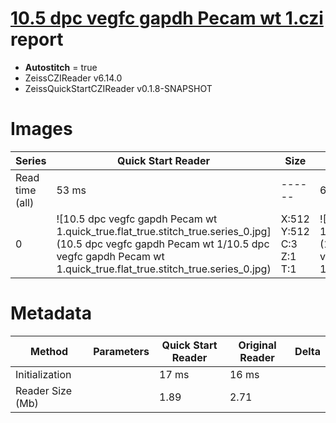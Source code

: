 # [10.5 dpc vegfc gapdh Pecam wt 1.czi](https://zenodo.org/record/7430767/files/10.5%20dpc%20vegfc%20gapdh%20Pecam%20wt%201.czi) report
 - **Autostitch** = true
 - ZeissCZIReader v6.14.0
 - ZeissQuickStartCZIReader v0.1.8-SNAPSHOT

# Images 

| Series            | Quick Start Reader | Size | Original Reader | Size | #Diffs |
|-------------------|--------------------|------|-----------------|------|--------|
| Read time (all)   |53 ms|------|64 ms|------|--------|
|0|![10.5 dpc vegfc gapdh Pecam wt 1.quick_true.flat_true.stitch_true.series_0.jpg](10.5 dpc vegfc gapdh Pecam wt 1/10.5 dpc vegfc gapdh Pecam wt 1.quick_true.flat_true.stitch_true.series_0.jpg)|X:512<br>Y:512<br>C:3<br>Z:1<br>T:1|![10.5 dpc vegfc gapdh Pecam wt 1.quick_false.flat_true.stitch_true.series_0.jpg](10.5 dpc vegfc gapdh Pecam wt 1/10.5 dpc vegfc gapdh Pecam wt 1.quick_false.flat_true.stitch_true.series_0.jpg)|X:512<br>Y:512<br>C:3<br>Z:1<br>T:1|0|

# Metadata

|  Method            | Parameters       | Quick Start Reader | Original Reader | Delta  |
| -------------------|------------------|--------------------|-----------------|------- |
| Initialization     |                  |17 ms|16 ms|        |
| Reader Size (Mb)     |                  |1.89|2.71|        |
